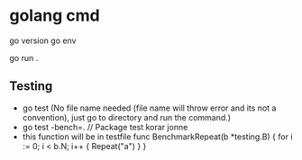 # golang cmd
go version
go env

go run .

## Testing
- go test (No file name needed (file name will throw error and its not a convention), just go to directory and run the command.)
- go test -bench=.   // Package test korar jonne
- this function will be in testfile
func BenchmarkRepeat(b *testing.B) {
    for i := 0; i < b.N; i++ {
        Repeat("a")
    }
}